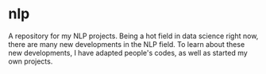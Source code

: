 # nlp
A repository for my NLP projects. Being a hot field in data science right now, there are many new developments in the NLP field. To learn about these new developments, I have adapted people's codes, as well as started my own projects. 
